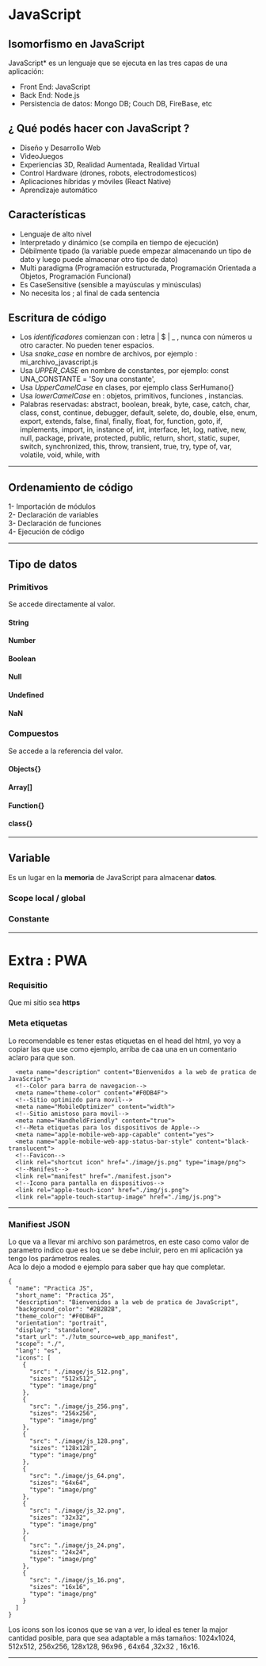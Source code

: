 # JavaScript


## Isomorfismo en JavaScript

JavaScript* es un lenguaje que se ejecuta en las tres capas de una aplicación: <br>

* Front End: JavaScript
* Back End: Node.js
* Persistencia de datos: Mongo DB; Couch DB, FireBase, etc


## ¿ Qué podés hacer con JavaScript ?

* Diseño y Desarrollo Web
* VideoJuegos
* Experiencias 3D, Realidad Aumentada, Realidad Virtual
* Control Hardware (drones, robots, electrodomesticos)
* Aplicaciones híbridas y móviles (React Native)
* Aprendizaje automático

## Características

* Lenguaje de alto nivel 
* Interpretado y dinámico (se compila en tiempo de ejecución)
* Débilmente tipado (la variable puede empezar almacenando  un tipo de dato y luego puede almacenar otro tipo de dato)
* Multi paradigma (Programación estructurada, Programación Orientada a Objetos, Programación Funcional)
* Es CaseSensitive (sensible a mayúsculas y minúsculas)
* No necesita los ; al final de cada sentencia


## Escritura de código

* Los *identificadores* comienzan con : letra | $ | _ , nunca con números u otro caracter. No pueden tener espacios.
* Usa *snake_case* en nombre de archivos, por ejemplo : mi_archivo_javascript.js
* Usa *UPPER_CASE* en nombre de constantes, por ejemplo: const UNA_CONSTANTE = 'Soy una constante',
* Usa *UpperCamelCase* en clases, por ejemplo class SerHumano{} 
* Usa *lowerCamelCase* en : objetos, primitivos, funciones , instancias.
* Palabras reservadas: abstract, boolean, break, byte, case, catch, char, class, const, continue, debugger, default, selete, do, double, else, enum, export, extends, false, final, finally, float, for, function, goto, if, implements, import, in, instance of, int, interface, let, log, native, new, null, package, private, protected, public, return, short, static, super, switch, synchronized, this, throw, transient, true, try, type of, var, volatile, void, while, with

---

## Ordenamiento de código


1- Importación de módulos <br>
2- Declaración de variables <br>
3- Declaración de funciones <br>
4- Ejecución de código <br>

---

##  Tipo de datos


### Primitivos

Se accede directamente al valor.

#### String

#### Number

#### Boolean

#### Null

#### Undefined

#### NaN


### Compuestos

Se accede a la referencia del valor.

#### Objects{}

#### Array[]

#### Function{}

#### class{}

---

## Variable

Es un lugar en la **memoria** de JavaScript para almacenar **datos**. <br>

### Scope local / global

### Constante

---

# Extra : PWA

### Requisitio

Que mi sitio sea  **https**

### Meta etiquetas

Lo recomendable es tener estas etiquetas en el head del html, yo voy a copiar las que use como ejemplo, arriba de caa una en un comentario aclaro para que son. <br>

```
  <meta name="description" content="Bienvenidos a la web de pratica de JavaScript">
  <!--Color para barra de navegacion-->
  <meta name="theme-color" content="#F0DB4F">
  <!--Sitio optimizdo para movil-->
  <meta name="MobileOptimizer" content="width">
  <!--Sitio amistoso para movil-->
  <meta name="HandheldFriendly" content="true">
  <!--Meta etiquetas para los dispositivos de Apple-->
  <meta name="apple-mobile-web-app-capable" content="yes">
  <meta name="apple-mobile-web-app-status-bar-style" content="black-translucent">
  <!--Favicon-->
  <link rel="shortcut icon" href="./image/js.png" type="image/png">
  <!--Manifest-->
  <link rel="manifest" href="./manifest.json">
  <!--Icono para pantalla en dispositivos-->
  <link rel="apple-touch-icon" href="./img/js.png">
  <link rel="apple-touch-startup-image" href="./img/js.png">
```

---

### Manifiest JSON

Lo que va a llevar mi archivo son parámetros, en este caso como valor de parametro indico que es loq ue se debe incluir, pero en mi aplicación ya tengo los parámetros reales. <br>
Aca lo dejo a modod e ejemplo para saber que hay que completar. <br>

```
{
  "name": "Practica JS",
  "short_name": "Practica JS",
  "description": "Bienvenidos a la web de pratica de JavaScript",
  "background_color": "#2B2B2B",
  "theme_color": "#F0DB4F",
  "orientation": "portrait",
  "display": "standalone",
  "start_url": "./?utm_source=web_app_manifest",
  "scope": "./",
  "lang": "es",
  "icons": [
    {
      "src": "./image/js_512.png",
      "sizes": "512x512",
      "type": "image/png"
    },
    {
      "src": "./image/js_256.png",
      "sizes": "256x256",
      "type": "image/png"
    },
    {
      "src": "./image/js_128.png",
      "sizes": "128x128",
      "type": "image/png"
    },
    {
      "src": "./image/js_64.png",
      "sizes": "64x64",
      "type": "image/png"
    },
    {
      "src": "./image/js_32.png",
      "sizes": "32x32",
      "type": "image/png"
    },
    {
      "src": "./image/js_24.png",
      "sizes": "24x24",
      "type": "image/png"
    },
    {
      "src": "./image/js_16.png",
      "sizes": "16x16",
      "type": "image/png"
    }
  ]
}
```
Los icons son los iconos que se van a ver, lo ideal es tener la major cantidad posible, para que sea adaptable a más tamaños: 1024x1024, 512x512, 256x256, 128x128, 96x96 , 64x64 ,32x32 , 16x16.

---

 